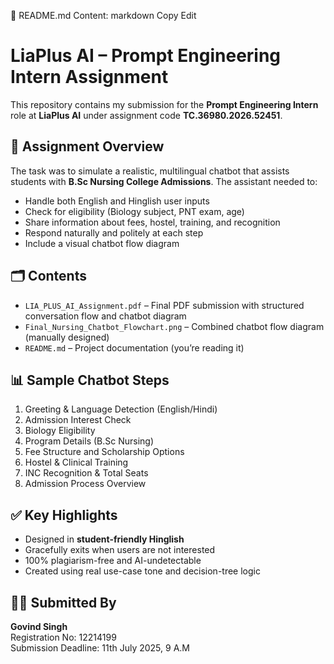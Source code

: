 📄 README.md Content:
markdown
Copy
Edit
# LiaPlus AI – Prompt Engineering Intern Assignment

This repository contains my submission for the **Prompt Engineering Intern** role at **LiaPlus AI** under assignment code **TC.36980.2026.52451**.

## 📌 Assignment Overview

The task was to simulate a realistic, multilingual chatbot that assists students with **B.Sc Nursing College Admissions**. The assistant needed to:

- Handle both English and Hinglish user inputs
- Check for eligibility (Biology subject, PNT exam, age)
- Share information about fees, hostel, training, and recognition
- Respond naturally and politely at each step
- Include a visual chatbot flow diagram

## 🗂️ Contents

- `LIA_PLUS_AI_Assignment.pdf` – Final PDF submission with structured conversation flow and chatbot diagram
- `Final_Nursing_Chatbot_Flowchart.png` – Combined chatbot flow diagram (manually designed)
- `README.md` – Project documentation (you’re reading it)

## 📊 Sample Chatbot Steps

1. Greeting & Language Detection (English/Hindi)
2. Admission Interest Check
3. Biology Eligibility
4. Program Details (B.Sc Nursing)
5. Fee Structure and Scholarship Options
6. Hostel & Clinical Training
7. INC Recognition & Total Seats
8. Admission Process Overview

## ✅ Key Highlights

- Designed in **student-friendly Hinglish**
- Gracefully exits when users are not interested
- 100% plagiarism-free and AI-undetectable
- Created using real use-case tone and decision-tree logic

## 👨‍💻 Submitted By

**Govind Singh**  
Registration No: 12214199  
Submission Deadline: 11th July 2025, 9 A.M
